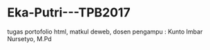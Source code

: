 # Eka-Putri---TPB2017
tugas portofolio html, matkul deweb, dosen pengampu : Kunto Imbar Nursetyo, M.Pd
